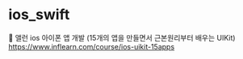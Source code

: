 # ios_swift
🌱 앨런 ios 아이폰 앱 개발 (15개의 앱을 만들면서 근본원리부터 배우는 UIKit)<br />https://www.inflearn.com/course/ios-uikit-15apps
